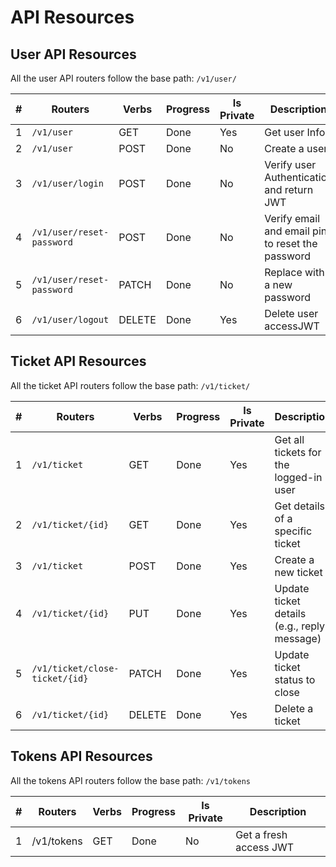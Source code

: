 # API Resources

## User API Resources

All the user API routers follow the base path: `/v1/user/`

| #   | Routers                   | Verbs  | Progress | Is Private | Description                                      |
| --- | ------------------------- | ------ | -------- | ---------- | ------------------------------------------------ |
| 1   | `/v1/user`                | GET    | Done     | Yes        | Get user Info                                    |
| 2   | `/v1/user`                | POST   | Done     | No         | Create a user                                    |
| 3   | `/v1/user/login`          | POST   | Done     | No         | Verify user Authentication and return JWT        |
| 4   | `/v1/user/reset-password` | POST   | Done     | No         | Verify email and email pin to reset the password |
| 5   | `/v1/user/reset-password` | PATCH  | Done     | No         | Replace with a new password                      |
| 6   | `/v1/user/logout`         | DELETE | Done     | Yes        | Delete user accessJWT                            |

## Ticket API Resources

All the ticket API routers follow the base path: `/v1/ticket/`

| #   | Routers                        | Verbs  | Progress | Is Private | Description                                 |
| --- | ------------------------------ | ------ | -------- | ---------- | ------------------------------------------- |
| 1   | `/v1/ticket`                   | GET    | Done     | Yes        | Get all tickets for the logged-in user      |
| 2   | `/v1/ticket/{id} `             | GET    | Done     | Yes        | Get details of a specific ticket            |
| 3   | `/v1/ticket`                   | POST   | Done     | Yes        | Create a new ticket                         |
| 4   | `/v1/ticket/{id}`              | PUT    | Done     | Yes        | Update ticket details (e.g., reply message) |
| 5   | `/v1/ticket/close-ticket/{id}` | PATCH  | Done     | Yes        | Update ticket status to close               |
| 6   | `/v1/ticket/{id}`              | DELETE | Done     | Yes        | Delete a ticket                             |

## Tokens API Resources

All the tokens API routers follow the base path: `/v1/tokens`

| #   | Routers    | Verbs | Progress | Is Private | Description            |
| --- | ---------- | ----- | -------- | ---------- | ---------------------- |
| 1   | /v1/tokens | GET   | Done     | No         | Get a fresh access JWT |
